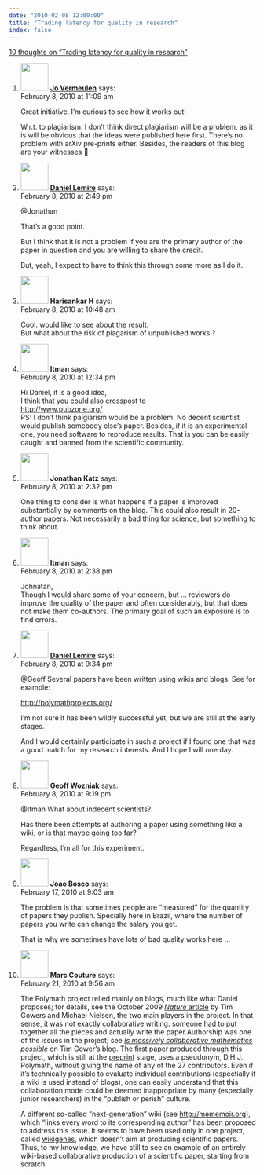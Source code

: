 ```yaml
---
date: "2010-02-08 12:00:00"
title: "Trading latency for quality in research"
index: false
---
```


[10 thoughts on &ldquo;Trading latency for quality in research&rdquo;](/lemire/blog/2010/02-08-trading-latency-for-quality-in-research)

<ol class="comment-list">
<li id="comment-52225" class="comment even thread-even depth-1">
<div class="comment-author vcard">
<img alt src="https://secure.gravatar.com/avatar/112d61920c9daa3192b59458acf1c8d2?s=56&#038;d=mm&#038;r=g" srcset="https://secure.gravatar.com/avatar/112d61920c9daa3192b59458acf1c8d2?s=112&#038;d=mm&#038;r=g 2x" class="avatar avatar-56 photo" height="56" width="56" decoding="async" /> <b class="fn"><a href="http://blog.jovermeulen.com/" class="url" rel="ugc external nofollow">Jo Vermeulen</a></b> <span class="says">says:</span> </div>
<div class="comment-metadata"><time datetime="2010-02-08T11:09:56+00:00">February 8, 2010 at 11:09 am</time></a> </div>
<div class="comment-content">
<p>Great initiative, I&rsquo;m curious to see how it works out!</p>
<p>W.r.t. to plagiarism: I don&rsquo;t think direct plagiarism will be a problem, as it is will be obvious that the ideas were published here first. There&rsquo;s no problem with arXiv pre-prints either. Besides, the readers of this blog are your witnesses 🙂</p>
</div>
</li>
<li id="comment-52229" class="comment byuser comment-author-lemire bypostauthor odd alt thread-odd thread-alt depth-1">
<div class="comment-author vcard">
<img alt src="https://secure.gravatar.com/avatar/2ca999bef9535950f5b84281a4dab006?s=56&#038;d=mm&#038;r=g" srcset="https://secure.gravatar.com/avatar/2ca999bef9535950f5b84281a4dab006?s=112&#038;d=mm&#038;r=g 2x" class="avatar avatar-56 photo" height="56" width="56" decoding="async" /> <b class="fn"><a href="https://lemire.me/blog/" class="url" rel="ugc">Daniel Lemire</a></b> <span class="says">says:</span> </div>
<div class="comment-metadata"><time datetime="2010-02-08T14:49:14+00:00">February 8, 2010 at 2:49 pm</time></a> </div>
<div class="comment-content">
<p>@Jonathan</p>
<p>That&rsquo;s a good point. </p>
<p>But I think that it is not a problem if you are the primary author of the paper in question and you are willing to share the credit.</p>
<p>But, yeah, I expect to have to think this through some more as I do it.</p>
</div>
</li>
<li id="comment-52224" class="comment even thread-even depth-1">
<div class="comment-author vcard">
<img alt src="https://secure.gravatar.com/avatar/afc856c8333249372ce6997203368854?s=56&#038;d=mm&#038;r=g" srcset="https://secure.gravatar.com/avatar/afc856c8333249372ce6997203368854?s=112&#038;d=mm&#038;r=g 2x" class="avatar avatar-56 photo" height="56" width="56" loading="lazy" decoding="async" /> <b class="fn">Harisankar H</b> <span class="says">says:</span> </div>
<div class="comment-metadata"><time datetime="2010-02-08T10:48:44+00:00">February 8, 2010 at 10:48 am</time></a> </div>
<div class="comment-content">
<p>Cool. would like to see about the result.<br/>
But what about the risk of plagarism of unpublished works ?</p>
</div>
</li>
<li id="comment-52226" class="comment odd alt thread-odd thread-alt depth-1">
<div class="comment-author vcard">
<img alt src="https://secure.gravatar.com/avatar/cdbd04afdb5401d1cbbd390416f3c1e3?s=56&#038;d=mm&#038;r=g" srcset="https://secure.gravatar.com/avatar/cdbd04afdb5401d1cbbd390416f3c1e3?s=112&#038;d=mm&#038;r=g 2x" class="avatar avatar-56 photo" height="56" width="56" loading="lazy" decoding="async" /> <b class="fn">Itman</b> <span class="says">says:</span> </div>
<div class="comment-metadata"><time datetime="2010-02-08T12:34:21+00:00">February 8, 2010 at 12:34 pm</time></a> </div>
<div class="comment-content">
<p>Hi Daniel, it is a good idea,<br/>
I think that you could also crosspost to<br/>
<a href="http://www.pubzone.org/" rel="nofollow ugc">http://www.pubzone.org/</a><br/>
PS: I don&rsquo;t think palgiarism would be a problem. No decent scientist would publish somebody else&rsquo;s paper. Besides, if it is an experimental one, you need software to reproduce results. That is you can be easily caught and banned from the scientific community.</p>
</div>
</li>
<li id="comment-52227" class="comment even thread-even depth-1">
<div class="comment-author vcard">
<img alt src="https://secure.gravatar.com/avatar/be26bdc1beb58a51b7f69cc173ec322e?s=56&#038;d=mm&#038;r=g" srcset="https://secure.gravatar.com/avatar/be26bdc1beb58a51b7f69cc173ec322e?s=112&#038;d=mm&#038;r=g 2x" class="avatar avatar-56 photo" height="56" width="56" loading="lazy" decoding="async" /> <b class="fn">Jonathan Katz</b> <span class="says">says:</span> </div>
<div class="comment-metadata"><time datetime="2010-02-08T14:32:35+00:00">February 8, 2010 at 2:32 pm</time></a> </div>
<div class="comment-content">
<p>One thing to consider is what happens if a paper is improved substantially by comments on the blog. This could also result in 20-author papers. Not necessarily a bad thing for science, but something to think about.</p>
</div>
</li>
<li id="comment-52228" class="comment odd alt thread-odd thread-alt depth-1">
<div class="comment-author vcard">
<img alt src="https://secure.gravatar.com/avatar/cdbd04afdb5401d1cbbd390416f3c1e3?s=56&#038;d=mm&#038;r=g" srcset="https://secure.gravatar.com/avatar/cdbd04afdb5401d1cbbd390416f3c1e3?s=112&#038;d=mm&#038;r=g 2x" class="avatar avatar-56 photo" height="56" width="56" loading="lazy" decoding="async" /> <b class="fn">Itman</b> <span class="says">says:</span> </div>
<div class="comment-metadata"><time datetime="2010-02-08T14:38:35+00:00">February 8, 2010 at 2:38 pm</time></a> </div>
<div class="comment-content">
<p>Johnatan,<br/>
Though I would share some of your concern, but &#8230; reviewers do improve the quality of the paper and often considerably, but that does not make them co-authors. The primary goal of such an exposure is to find errors.</p>
</div>
</li>
<li id="comment-52231" class="comment even thread-even depth-1">
<div class="comment-author vcard">
<img alt src="https://secure.gravatar.com/avatar/4b736113aa1557b9a110b5123d81d5f6?s=56&#038;d=mm&#038;r=g" srcset="https://secure.gravatar.com/avatar/4b736113aa1557b9a110b5123d81d5f6?s=112&#038;d=mm&#038;r=g 2x" class="avatar avatar-56 photo" height="56" width="56" loading="lazy" decoding="async" /> <b class="fn"><a href="https://lemire.me/blog/" class="url" rel="ugc">Daniel Lemire</a></b> <span class="says">says:</span> </div>
<div class="comment-metadata"><time datetime="2010-02-08T21:34:08+00:00">February 8, 2010 at 9:34 pm</time></a> </div>
<div class="comment-content">
<p>@Geoff Several papers have been written using wikis and blogs. See for example:</p>
<p><a href="http://polymathprojects.org/" rel="nofollow ugc">http://polymathprojects.org/</a></p>
<p>I&rsquo;m not sure it has been wildly successful yet, but we are still at the early stages.</p>
<p>And I would certainly participate in such a project if I found one that was a good match for my research interests. And I hope I will one day.</p>
</div>
</li>
<li id="comment-52230" class="comment odd alt thread-odd thread-alt depth-1">
<div class="comment-author vcard">
<img alt src="https://secure.gravatar.com/avatar/4d102649ca02e45a9b0ed6a00ff84804?s=56&#038;d=mm&#038;r=g" srcset="https://secure.gravatar.com/avatar/4d102649ca02e45a9b0ed6a00ff84804?s=112&#038;d=mm&#038;r=g 2x" class="avatar avatar-56 photo" height="56" width="56" loading="lazy" decoding="async" /> <b class="fn"><a href="http://wozniak.ca/" class="url" rel="ugc external nofollow">Geoff Wozniak</a></b> <span class="says">says:</span> </div>
<div class="comment-metadata"><time datetime="2010-02-08T21:19:49+00:00">February 8, 2010 at 9:19 pm</time></a> </div>
<div class="comment-content">
<p>@Itman What about indecent scientists?</p>
<p>Has there been attempts at authoring a paper using something like a wiki, or is that maybe going too far?</p>
<p>Regardless, I&rsquo;m all for this experiment.</p>
</div>
</li>
<li id="comment-52263" class="comment even thread-even depth-1">
<div class="comment-author vcard">
<img alt src="https://secure.gravatar.com/avatar/79e26b6c5dd63b54b0b36f270d790d1e?s=56&#038;d=mm&#038;r=g" srcset="https://secure.gravatar.com/avatar/79e26b6c5dd63b54b0b36f270d790d1e?s=112&#038;d=mm&#038;r=g 2x" class="avatar avatar-56 photo" height="56" width="56" loading="lazy" decoding="async" /> <b class="fn">Joao Bosco</b> <span class="says">says:</span> </div>
<div class="comment-metadata"><time datetime="2010-02-17T09:03:00+00:00">February 17, 2010 at 9:03 am</time></a> </div>
<div class="comment-content">
<p>The problem is that sometimes people are &ldquo;measured&rdquo; for the quantity of papers they publish. Specially here in Brazil, where the number of papers you write can change the salary you get.</p>
<p>That is why we sometimes have lots of bad quality works here &#8230;</p>
</div>
</li>
<li id="comment-52266" class="comment odd alt thread-odd thread-alt depth-1">
<div class="comment-author vcard">
<img alt src="https://secure.gravatar.com/avatar/4b2bfbfb308f021c415dff23be9cd35a?s=56&#038;d=mm&#038;r=g" srcset="https://secure.gravatar.com/avatar/4b2bfbfb308f021c415dff23be9cd35a?s=112&#038;d=mm&#038;r=g 2x" class="avatar avatar-56 photo" height="56" width="56" loading="lazy" decoding="async" /> <b class="fn">Marc Couture</b> <span class="says">says:</span> </div>
<div class="comment-metadata"><time datetime="2010-02-21T09:56:20+00:00">February 21, 2010 at 9:56 am</time></a> </div>
<div class="comment-content">
<p>The Polymath project relied mainly on blogs, much like what Daniel proposes; for details, see the October 2009 <a href="http://www.nature.com/nature/journal/v461/n7266/full/461879a.html" rel="nofollow"><i>Nature</i> article</a> by Tim Gowers and Michael Nielsen, the two main players in the project. In that sense, it was not exactly collaborative writing: someone had to put together all the pieces and actually write the paper.Authorship was one of the issues in the project; see <a href="https://gowers.wordpress.com/2009/01/27/is-massively-collaborative-mathematics-possible/" rel="nofollow"><i>Is massively collaborative mathematics possible</i></a> on Tim Gower&rsquo;s blog. The first paper produced through this project, which is still at the <a href="http://arxiv.org/PS_cache/arxiv/pdf/0910/0910.3926v2.pdf" rel="nofollow">preprint</a> stage, uses a pseudonym, D.H.J. Polymath, without giving the name of any of the 27 contributors. Even if it&rsquo;s technically possible to evaluate individual contributions (espectially if a wiki is used instead of blogs), one can easily understand that this collaboration mode could be deemed inappropriate by many (especially junior researchers) in the &ldquo;publish or perish&rdquo; culture.</p>
<p>A different so-called &ldquo;next-generation&rdquo; wiki (see <a href="http://www.mememoir.org/" rel="nofollow">http://mememoir.org</a>), which &ldquo;links every word to its corresponding author&rdquo; has been proposed to address this issue. It seems to have been used only in one project, called <a href="http://www.wikigenes.org" rel="nofollow">wikigenes</a>, which doesn&rsquo;t aim at producing scientific papers. Thus, to my knowlodge, we have still to see an example of an entirely wiki-based collaborative production of a scientific paper, starting from scratch.</p>
</div>
</li>
</ol>
